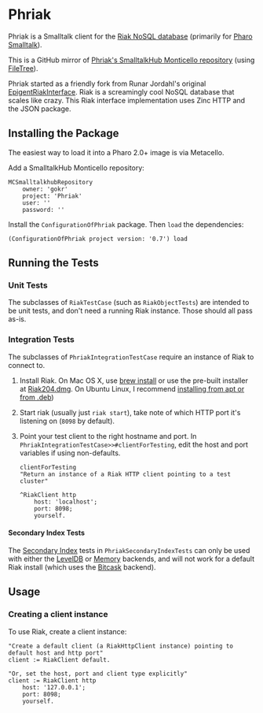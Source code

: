 # Phriak
Phriak is a Smalltalk client for the [Riak NoSQL database](http://basho.com/riak/) (primarily for [Pharo Smalltalk](http://pharo.org/)).

This is a GitHub mirror of [Phriak's SmalltalkHub Monticello repository](http://smalltalkhub.com/#!/~gokr/Phriak) (using [FileTree](https://github.com/dalehenrich/filetree)).

Phriak started as a friendly fork from Runar Jordahl's original [EpigentRiakInterface](http://blog.epigent.com/2011/03/riak-interface-for-pharo-smalltalk.html). Riak is a screamingly cool NoSQL database that scales like crazy. This Riak interface implementation uses Zinc HTTP and the JSON package.

## Installing the Package
The easiest way to load it into a Pharo 2.0+ image is via Metacello.

Add a SmalltalkHub Monticello repository:

```smalltalk
MCSmalltalkhubRepository
	owner: 'gokr'
	project: 'Phriak'
	user: ''
	password: ''
```

Install the ```ConfigurationOfPhriak``` package. Then ```load``` the dependencies:

```smalltalk
(ConfigurationOfPhriak project version: '0.7') load
```

## Running the Tests
### Unit Tests
The subclasses of ```RiakTestCase``` (such as ```RiakObjectTests```) are intended to be 
unit tests, and don't need a running Riak instance. Those should all pass as-is.

### Integration Tests
The subclasses of ```PhriakIntegrationTestCase``` require an instance of Riak to connect to.

1. Install Riak. On Mac OS X, use [brew install](http://docs.basho.com/riak/latest/ops/building/installing/mac-osx/#Homebrew) or use the pre-built installer at [Riak204.dmg](http://basho.s3.amazonaws.com/Riak204.dmg). On Ubuntu Linux, I recommend [installing from apt or from .deb](http://docs.basho.com/riak/latest/ops/building/installing/debian-ubuntu/))
2. Start riak (usually just ```riak start```), take note of which HTTP port it's listening on (```8098``` by default).
3. Point your test client to the right hostname and port. In ```PhriakIntegrationTestCase>>#clientForTesting```, edit the host and port variables if using non-defaults.

    ```smalltalk
    clientForTesting	"Return an instance of a Riak HTTP client pointing to a test cluster"		^RiakClient http		host: 'localhost';		port: 8098;		yourself.	```
#### Secondary Index Tests
The [Secondary Index](http://docs.basho.com/riak/latest/dev/using/2i/) tests in ```PhriakSecondaryIndexTests``` can only be used with either the [LevelDB](http://docs.basho.com/riak/latest/ops/advanced/backends/leveldb/) or [Memory](http://docs.basho.com/riak/latest/ops/advanced/backends/memory/) backends, and will not work for a default Riak install (which uses the [Bitcask](http://docs.basho.com/riak/latest/ops/advanced/backends/bitcask/) backend).

## Usage
### Creating a client instance
To use Riak, create a client instance:

```smalltalk
"Create a default client (a RiakHttpClient instance) pointing to default host and http port"client := RiakClient default."Or, set the host, port and client type explicitly"client := RiakClient http	host: '127.0.0.1';	port: 8098;	yourself.
```